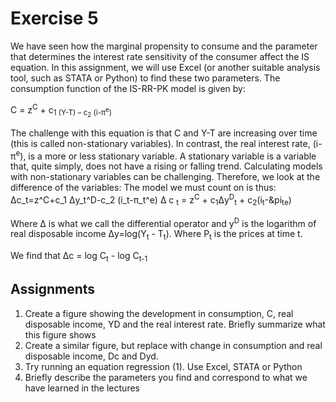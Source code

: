 # Exercise 5
We have seen how the marginal propensity to consume and the parameter that determines the interest rate sensitivity of the consumer affect the IS equation. In this assignment, we will use Excel (or another suitable analysis tool, such as STATA or Python) to find these two parameters.
The consumption function of the IS-RR-PK model is given by:

C = z<sup>C</sup> + c<sub>1</sup> (Y-T) – c<sub>2</sub> (i-&pi;<sup>e</sup>)

The challenge with this equation is that C and Y-T are increasing over time (this is called non-stationary variables). In contrast, the real interest rate, (i-&pi;<sup>e</sup>), is a more or less stationary variable. A stationary variable is a variable that, quite simply, does not have a rising or falling trend.
Calculating models with non-stationary variables can be challenging. Therefore, we look at the difference of the variables:
The model we must count on is thus:
	Δc_t=z^C+c_1 Δy_t^D-c_2 (i_t-π_t^e)
&Delta; c <sub>t</sub>  = z<sup>C</sup> + c<sub>1</sub>&Delta;y<sup>D</sup><sub>t</sub> + c<sub>2</sub>(i<sub>t</sub>-&pi<sub>t</sub><sub>e</sub>)

Where &Delta; is what we call the differential operator and y<sup>D</sup> is the logarithm of real disposable income &Delta;y=log(Y<sub>t</sub> - T<sub>t</sub>). Where P<sub>t</sub> is the prices at time t. 

We find that &Delta;c = log C<sub>t</sub> - log C<sub>t-1</sub>

## Assignments

1. Create a figure showing the development in consumption, C, real disposable income, YD and the real interest rate. Briefly summarize what this figure shows
2. Create a similar figure, but replace with change in consumption and real disposable income, Dc and Dyd.
3. Try running an equation regression (1). Use Excel, STATA or Python
4. Briefly describe the parameters you find and correspond to what we have learned in the lectures
